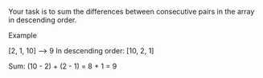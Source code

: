 Your task is to sum the differences between consecutive pairs in the array in descending order.

Example

[2, 1, 10] --> 9
In descending order: [10, 2, 1]

Sum: (10 - 2) + (2 - 1) = 8 + 1 = 9
